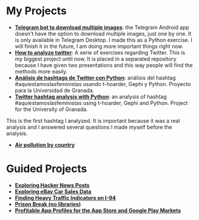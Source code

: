 # My Projects
* **[Telegram bot to download multiple images](My%20Projects/telegram_bot_to_download_multiple_images.ipynb)**: the Telegram Android app doesn't have the option to download multiple images, just one by one. It is only available in Telegram Desktop. I made this as a Python exercise. I will finish it in the future, I am doing more important things right now.
* **[How to analyze twitter](https://github.com/atenea-medran/como-analizar-twitter)**: A serie of exercises regarding Twitter. This is my biggest project until now. It is placed in a separated repository because I have given two presentations and this way people will find the methods more easily.
* **[Análisis de hashtags de Twitter con Python](My%20Projects/Analisis%20de%20hashtags%20de%20Twitter%20con%20Python.ipynb)**: análisis del hashtag #aquiestamoslasfeministas usando t-hoarder, Gephi y Python. Proyecto para la Universidad de Granada.
* **[Twitter hashtag analysis with Python](My%20Projects/Twitter%20hashtag%20analysis%20with%20Python.ipynb)**: an analysis of hashtag #aquiestamoslasfeministas using t-hoarder, Gephi and Python. Project for the University of Granada.

This is the first hashtag I analyzed. It is important because it was a real analysis and I answered several questions I made myself before the analysis.

* **[Air pollution by country](Portfolio/My%20Projects/air-pollution-countries/pollution_countries.ipynb)**

 # Guided Projects
* **[Exploring Hacker News Posts](Guided%20Projects/Exploring%20Hacker%20News%20Posts.ipynb)**
* **[Exploring eBay Car Sales Data](Guided%20Projects/Exploring%20eBay%20Car%20Sales%20Data.ipynb)**
* **[Finding Heavy Traffic Indicators on I-94](Guided%20Projects/Finding%20Heavy%20Traffic%20Indicators%20on%20I-94.ipynb)**
* **[Prison Break (no libraries)](Guided%20Projects/Prison%20Break%20(no%20libraries).ipynb)**
* **[Profitable App Profiles for the App Store and Google Play Markets](Guided%20Projects/Profitable%20App%20Profiles%20for%20the%20App%20Store%20and%20Google%20Play%20Markets.ipynb)**
